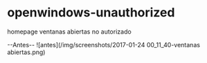 # openwindows-unauthorized
homepage ventanas abiertas no autorizado

--Antes--
![antes](/img/screenshots/2017-01-24 00_11_40-ventanas abiertas.png)
